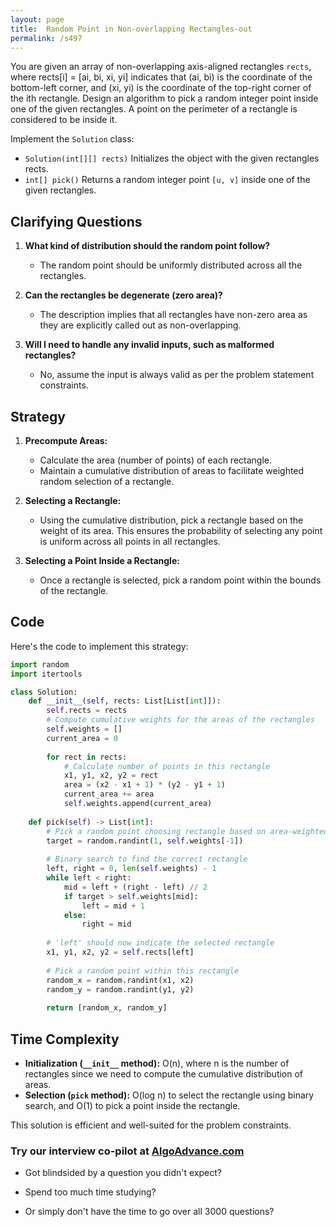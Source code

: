 ```yaml
---
layout: page
title:  Random Point in Non-overlapping Rectangles-out
permalink: /s497
---
```


You are given an array of non-overlapping axis-aligned rectangles `rects`, where rects[i] = [ai, bi, xi, yi] indicates that (ai, bi) is the coordinate of the bottom-left corner, and (xi, yi) is the coordinate of the top-right corner of the ith rectangle. Design an algorithm to pick a random integer point inside one of the given rectangles. A point on the perimeter of a rectangle is considered to be inside it.

Implement the `Solution` class:

- `Solution(int[][] rects)` Initializes the object with the given rectangles rects.
- `int[] pick()` Returns a random integer point `[u, v]` inside one of the given rectangles.

## Clarifying Questions

1. **What kind of distribution should the random point follow?**
   - The random point should be uniformly distributed across all the rectangles.

2. **Can the rectangles be degenerate (zero area)?**
   - The description implies that all rectangles have non-zero area as they are explicitly called out as non-overlapping.

3. **Will I need to handle any invalid inputs, such as malformed rectangles?**
   - No, assume the input is always valid as per the problem statement constraints.

## Strategy

1. **Precompute Areas:**
   - Calculate the area (number of points) of each rectangle.
   - Maintain a cumulative distribution of areas to facilitate weighted random selection of a rectangle.

2. **Selecting a Rectangle:**
   - Using the cumulative distribution, pick a rectangle based on the weight of its area. This ensures the probability of selecting any point is uniform across all points in all rectangles.

3. **Selecting a Point Inside a Rectangle:**
   - Once a rectangle is selected, pick a random point within the bounds of the rectangle.

## Code

Here's the code to implement this strategy:

```python
import random
import itertools

class Solution:
    def __init__(self, rects: List[List[int]]):
        self.rects = rects
        # Compute cumulative weights for the areas of the rectangles
        self.weights = []
        current_area = 0
        
        for rect in rects:
            # Calculate number of points in this rectangle
            x1, y1, x2, y2 = rect
            area = (x2 - x1 + 1) * (y2 - y1 + 1)
            current_area += area
            self.weights.append(current_area)
    
    def pick(self) -> List[int]:
        # Pick a random point choosing rectangle based on area-weighted distribution
        target = random.randint(1, self.weights[-1])
        
        # Binary search to find the correct rectangle
        left, right = 0, len(self.weights) - 1
        while left < right:
            mid = left + (right - left) // 2
            if target > self.weights[mid]:
                left = mid + 1
            else:
                right = mid
        
        # 'left' should now indicate the selected rectangle
        x1, y1, x2, y2 = self.rects[left]
        
        # Pick a random point within this rectangle
        random_x = random.randint(x1, x2)
        random_y = random.randint(y1, y2)
        
        return [random_x, random_y]
```

## Time Complexity

- **Initialization (`__init__` method):** O(n), where n is the number of rectangles since we need to compute the cumulative distribution of areas.
- **Selection (`pick` method):** O(log n) to select the rectangle using binary search, and O(1) to pick a point inside the rectangle.

This solution is efficient and well-suited for the problem constraints.


### Try our interview co-pilot at [AlgoAdvance.com](https://algoAdvance.com)

- Got blindsided by a question you didn't expect?

- Spend too much time studying?

- Or simply don't have the time to go over all 3000 questions?

